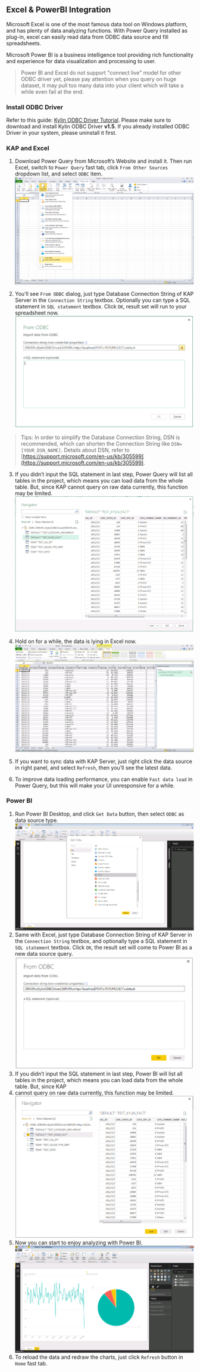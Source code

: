 ## Excel & PowerBI Integration

Microsoft Excel is one of the most famous data tool on Windows platform, and has plenty of data analyzing functions. With Power Query installed as plug-in, excel can easily read data from ODBC data source and fill spreadsheets. 

Microsoft Power BI is a business intelligence tool providing rich functionality and experience for data visualization and processing to user.

> Power BI and Excel do not support "connect live" model for other ODBC driver yet, please pay attention when you query on huge dataset, it may pull too many data into your client which will take a while even fail at the end.

### Install ODBC Driver
Refer to this guide: [Kylin ODBC Driver Tutorial](./odbc.html).
Please make sure to download and install Kylin ODBC Driver __v1.5__. If you already installed ODBC Driver in your system, please uninstall it first. 

### KAP and Excel
1. Download Power Query from Microsoft’s Website and install it. Then run Excel, switch to `Power Query` fast tab, click `From Other Sources` dropdown list, and select `ODBC` item.
   ![](images/powerbi/Picture1.png)

2. You’ll see `From ODBC` dialog, just type Database Connection String of KAP Server in the `Connection String` textbox. Optionally you can type a SQL statement in `SQL statement` textbox. Click `OK`, result set will run to your spreadsheet now.
   ![](images/powerbi/Picture2.png)

> Tips: In order to simplify the Database Connection String, DSN is recommended, which can shorten the Connection String like `DSN=[YOUR_DSN_NAME]`. Details about DSN, refer to [https://support.microsoft.com/en-us/kb/305599](https://support.microsoft.com/en-us/kb/305599).

3. If you didn’t input the SQL statement in last step, Power Query will list all tables in the project, which means you can load data from the whole table. But, since KAP cannot query on raw data currently, this function may be limited.
   ![](images/powerbi/Picture3.png)

4. Hold on for a while, the data is lying in Excel now.
   ![](images/powerbi/Picture4.png)

5. If you want to sync data with KAP Server, just right click the data source in right panel, and select `Refresh`, then you’ll see the latest data.

6. To improve data loading performance, you can enable `Fast data load` in Power Query, but this will make your UI unresponsive for a while. 

### Power BI
1.  Run Power BI Desktop, and click `Get Data` button, then select `ODBC` as data source type.
    ![](images/powerbi/Picture5.png)
2.  Same with Excel, just type Database Connection String of KAP Server in the `Connection String` textbox, and optionally type a SQL statement in `SQL statement` textbox. Click `OK`, the result set will come to Power BI as a new data source query.
    ![](images/powerbi/Picture6.png)
3.  If you didn’t input the SQL statement in last step, Power BI will list all tables in the project, which means you can load data from the whole table. But, since KAP
4.   cannot query on raw data currently, this function may be limited.
    ![](images/powerbi/Picture7.png)
5.  Now you can start to enjoy analyzing with Power BI.
    ![](images/powerbi/Picture8.png)
6.  To reload the data and redraw the charts, just click `Refresh` button in `Home` fast tab.

